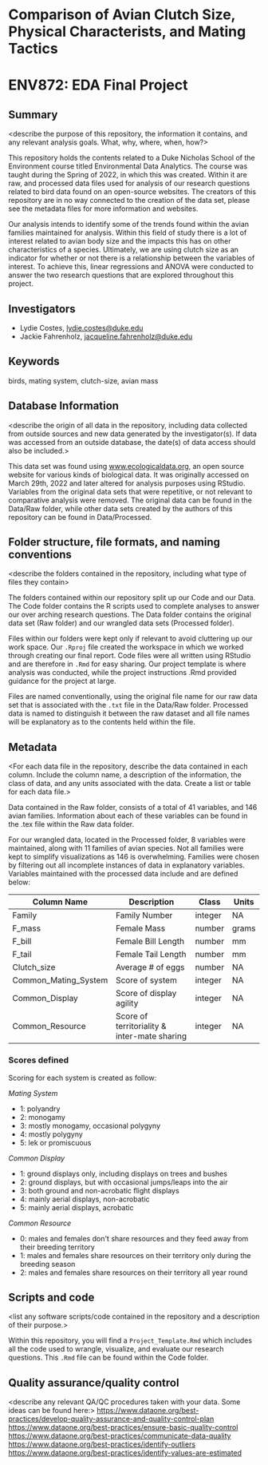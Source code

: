 # Comparison of Avian Clutch Size, Physical Characterists, and Mating Tactics
# ENV872: EDA Final Project

## Summary

<describe the purpose of this repository, the information it contains, and any relevant analysis goals. What, why, where, when, how?>

This repository holds the contents related to a Duke Nicholas School of the Environment course titled Environmental Data Analytics. The course was taught during the Spring of 2022, in which this was created. Within it are raw, and processed data files used for analysis of our research questions related to bird data found on an open-source websites. The creators of this repository are in no way connected to the creation of the data set, please see the metadata files for more information and websites.

Our analysis intends to identify some of the trends found within the avian families maintained for analysis. Within this field of study there is a lot of interest related to avian body size and the impacts this has on other characteristics of a species. Ultimately, we are using clutch size as an indicator for whether or not there is a relationship between the variables of interest. To achieve this, linear regressions and ANOVA were conducted to answer the two research questions that are explored throughout this project.


## Investigators

* Lydie Costes, lydie.costes@duke.edu
* Jackie Fahrenholz, jacqueline.fahrenholz@duke.edu

## Keywords

<add relevant keywords here>

birds, mating system, clutch-size, avian mass


## Database Information

<describe the origin of all data in the repository, including data collected from outside sources and new data generated by the investigator(s). If data was accessed from an outside database, the date(s) of data access should also be included.>

This data set was found using www.ecologicaldata.org, an open source website for various kinds of biological data. It was originally accessed on March 29th, 2022 and later altered for analysis purposes using RStudio. Variables from the original data sets that were repetitive, or not relevant to comparative analysis were removed. The original data can be found in the Data/Raw folder, while other data sets created by the authors of this repository can be found in Data/Processed. 


## Folder structure, file formats, and naming conventions 

<describe the folders contained in the repository, including what type of files they contain>

The folders contained within our repository split up our Code and our Data. The Code folder contains the R scripts used to complete analyses to answer our over arching research questions. The Data folder contains the original data set (Raw folder) and our wrangled data sets (Processed folder).

<describe the formats of files for the various purposes contained in the repository>

Files within our folders were kept only if relevant to avoid cluttering up our work space. Our `.Rproj` file created the workspace in which we worked through creating our final report. Code files were all written using RStudio and are therefore in `.Rmd` for easy sharing. Our project template is where analysis was conducted, while the project instructions .Rmd provided guidance for the project at large. 

<describe your file naming conventions>

Files are named conventionally, using the original file name for our raw data set that is associated with the `.txt` file in the Data/Raw folder. Processed data is named to distinguish it between the raw dataset and all file names will be explanatory as to the contents held within the file. 

## Metadata

<For each data file in the repository, describe the data contained in each column. Include the column name, a description of the information, the class of data, and any units associated with the data. Create a list or table for each data file.> 

Data contained in the Raw folder, consists of a total of 41 variables, and 146 avian families. Information about each of these variables can be found in the .tex file within the Raw data folder.

For our wrangled data, located in the Processed folder, 8 variables were maintained, along with 11 families of avian species. Not all families were kept to simplify visualizations as 146 is overwhelming. Families were chosen by filtering out all incomplete instances of data in explanatory variables. Variables maintained with the processed data include and are defined below:

|Column Name           | Description                | Class   | Units |
|--------------------  | -------------------------- | ------- | ----- |
|  Family              | Family Number              | integer | NA    |
|  F_mass              | Female Mass                | number  | grams |
|  F_bill              | Female Bill Length         | number  | mm    |
|  F_tail              | Female Tail Length         | number  | mm    |
| Clutch_size          | Average # of eggs          | number  | NA    |
| Common_Mating_System | Score of system            | integer | NA    |
| Common_Display       | Score of display agility   | integer | NA    |
| Common_Resource      | Score of territoriality & inter-mate sharing  | integer | NA    |
                         

### Scores defined

Scoring for each system is created as follow:

_Mating System_

* 1: polyandry
* 2: monogamy
* 3: mostly monogamy, occasional polygyny
* 4: mostly polygyny
* 5: lek or promiscuous

_Common Display_

* 1: ground displays only, including displays on trees and bushes
* 2: ground displays, but with occasional jumps/leaps into the air
* 3: both ground and non-acrobatic flight displays
* 4: mainly aerial displays, non-acrobatic 
* 5: mainly aerial displays, acrobatic

_Common Resource_

* 0: males and females don't share resources and they feed away from their breeding territory
* 1: males and females share resources on their territory only during the breeding season
* 2: males and females share resources on their territory all year round

## Scripts and code

<list any software scripts/code contained in the repository and a description of their purpose.>

Within this repository, you will find a `Project_Template.Rmd` which includes all the code used to wrangle, visualize, and evaluate our research questions. This `.Rmd` file can be found within the Code folder. 

## Quality assurance/quality control

<describe any relevant QA/QC procedures taken with your data. Some ideas can be found here:>
<https://www.dataone.org/best-practices/develop-quality-assurance-and-quality-control-plan>
<https://www.dataone.org/best-practices/ensure-basic-quality-control>
<https://www.dataone.org/best-practices/communicate-data-quality>
<https://www.dataone.org/best-practices/identify-outliers>
<https://www.dataone.org/best-practices/identify-values-are-estimated>
